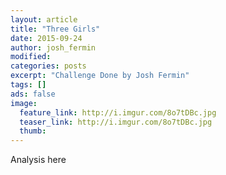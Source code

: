```yaml
---
layout: article
title: "Three Girls"
date: 2015-09-24
author: josh_fermin
modified:
categories: posts
excerpt: "Challenge Done by Josh Fermin"
tags: []
ads: false
image:
  feature_link: http://i.imgur.com/8o7tDBc.jpg
  teaser_link: http://i.imgur.com/8o7tDBc.jpg
  thumb:
---
```


Analysis here
